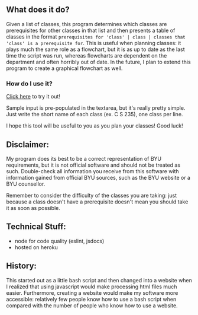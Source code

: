 ## What does it do?
Given a list of classes, this program determines which classes are prerequisites for other classes in that list and then presents a table of classes in the format `prerequisites for 'class' | class | classes that 'class' is a prerequisite for`. This is useful when planning classes: it plays much the same role as a flowchart, but it is as up to date as the last time the script was run, whereas flowcharts are dependent on the department and often horribly out of date. In the future, I plan to extend this program to create a graphical flowchart as well.

### How do I use it?
[Click here](byu-prereq-crawler.html) to try it out!

Sample input is pre-populated in the textarea, but it's really pretty simple. Just write the short name of each class (ex. C S 235), one class per line.

I hope this tool will be useful to you as you plan your classes! Good luck!

## Disclaimer:
My program does its best to be a correct representation of BYU requirements, but it is not official software and should not be treated as such. Double-check all information you receive from this software with information gained from official BYU sources, such as the BYU website or a BYU counsellor.

Remember to consider the difficulty of the classes you are taking: just because a class doesn't have a prerequisite doesn't mean you should take it as soon as possible.

## Technical Stuff:
 * node for code quality (eslint, jsdocs)
 * hosted on heroku

## History:
This started out as a little bash script and then changed into a website when I realized that using javascript would make processing html files much easier. Furthermore, creating a website would make my software more accessible: relatively few people know how to use a bash script when compared with the number of people who know how to use a website.
